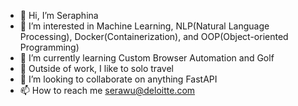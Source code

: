 - 👋 Hi, I’m Seraphina
- 👀 I’m interested in Machine Learning, NLP(Natural Language Processing), Docker(Containerization), and OOP(Object-oriented Programming)
- 🌱 I’m currently learning Custom Browser Automation and Golf
- 🧩 Outside of work, I like to solo travel
- 💞️ I’m looking to collaborate on anything FastAPI
- 📫 How to reach me serawu@deloitte.com

<!---
serawu/serawu is a ✨ special ✨ repository because its `README.md` (this file) appears on your GitHub profile.
You can click the Preview link to take a look at your changes.
--->
